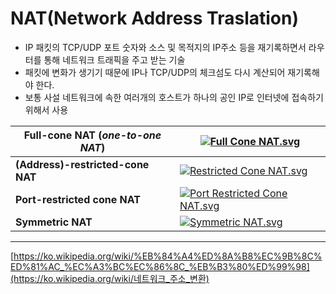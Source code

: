 # NAT(Network Address Traslation)

* IP 패킷의 TCP/UDP 포트 숫자와 소스 및 목적지의 IP주소 등을 재기록하면서 라우터를 통해 네트워크 트래픽을 주고 받는 기술
* 패킷에 변화가 생기기 때문에 IP나 TCP/UDP의 체크섬도 다시 계산되어 재기록해야 한다.
* 보통 사설 네트워크에 속한 여러개의 호스트가 하나의 공인 IP로 인터넷에 접속하기 위해서 사용

| **Full-cone NAT** (*one-to-one NAT*) | [![Full Cone NAT.svg](https://upload.wikimedia.org/wikipedia/commons/thumb/4/44/Full_Cone_NAT.svg/400px-Full_Cone_NAT.svg.png)](https://commons.wikimedia.org/wiki/File:Full_Cone_NAT.svg) |
| ------------------------------------ | ------------------------------------------------------------ |
| **(Address)-restricted-cone NAT**    | [![Restricted Cone NAT.svg](https://upload.wikimedia.org/wikipedia/commons/thumb/3/3c/Restricted_Cone_NAT.svg/400px-Restricted_Cone_NAT.svg.png)](https://commons.wikimedia.org/wiki/File:Restricted_Cone_NAT.svg) |
| **Port-restricted cone NAT**         | [![Port Restricted Cone NAT.svg](https://upload.wikimedia.org/wikipedia/commons/thumb/c/c2/Port_Restricted_Cone_NAT.svg/400px-Port_Restricted_Cone_NAT.svg.png)](https://commons.wikimedia.org/wiki/File:Port_Restricted_Cone_NAT.svg) |
| **Symmetric NAT**                    | [![Symmetric NAT.svg](https://upload.wikimedia.org/wikipedia/commons/thumb/7/73/Symmetric_NAT.svg/400px-Symmetric_NAT.svg.png)](https://commons.wikimedia.org/wiki/File:Symmetric_NAT.svg) |

---------

[https://ko.wikipedia.org/wiki/%EB%84%A4%ED%8A%B8%EC%9B%8C%ED%81%AC_%EC%A3%BC%EC%86%8C_%EB%B3%80%ED%99%98](https://ko.wikipedia.org/wiki/네트워크_주소_변환)


